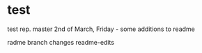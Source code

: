 # test
test rep.
 master
2nd of March, Friday - some additions to readme

radme branch changes
 readme-edits
